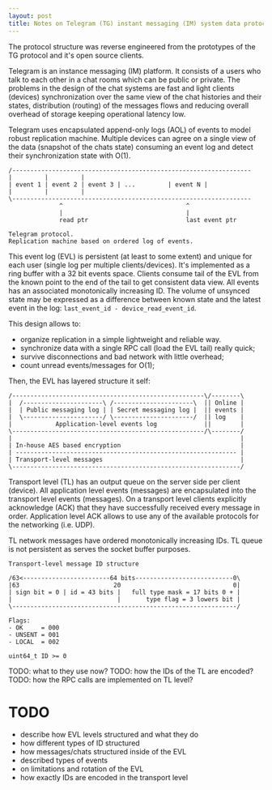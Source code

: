 ```yaml
---
layout: post
title: Notes on Telegram (TG) instant messaging (IM) system data protocol
---
```


The protocol structure was reverse engineered from the prototypes of the
TG protocol and it's open source clients.

Telegram is an instance messaging (IM) platform. It consists of a users
who talk to each other in a chat rooms which can be public or private.
The problems in the design of the chat systems are fast and light
clients (devices) synchronization over the same view of the chat histories
and their states, distribution (routing) of the messages flows and reducing
overall overhead of storage keeping operational latency low.

Telegram uses encapsulated append-only logs (AOL) of events to model
robust replication machine. Multiple devices can agree on a single view
of the data (snapshot of the chats state) consuming an event log and
detect their synchronization state with O(1).

```
/------------------------------------------------------------------
|         |         |
| event 1 | event 2 | event 3 | ...         | event N |
|         |         |
\------------------------------------------------------------------
              ^                                  ^
              |                                  |
              read ptr                           last event ptr

Telegram protocol.
Replication machine based on ordered log of events.
```

This event log (EVL) is persistent (at least to some extent) and unique
for each user (single log per multiple clients/devices). It's implemented
as a ring buffer with a 32 bit events space. Clients consume tail of
the EVL from the known point to the end of the tail to get consistent
data view. All events has an associated monotonically increasing ID.
The volume of unsynced state may be expressed as a difference between
known state and the latest event in the log:
`last_event_id - device_read_event_id`.

This design allows to:

- organize replication in a simple lightweight and reliable way.
- synchronize data with a single RPC call (load the EVL tail) really quick;
- survive disconnections and bad network with little overhead;
- count unread events/messages for O(1);

Then, the EVL has layered structure it self:

```
/-----------------------------------------------------\/--------\
|  /----------------------\ /----------------------\  || Online |
|  | Public messaging log | | Secret messaging log |  || events |
|  \----------------------/ \----------------------/  || log    |
|            Application-level events log             ||        |
\-----------------------------------------------------/\--------/
|                                                               |
| In-house AES based encryption                                 |
| ------------------------------------------------------------- |
| Transport-level messages                                      |
\---------------------------------------------------------------/
```

Transport level (TL) has an output queue on the server side
per client (device). All application level events (messages) are
encapsulated into the transport level events (messages). On a
transport level clients explicitly acknowledge (ACK) that they
have successfully received every message in order. Application level
ACK allows to use any of the available protocols for the networking
(i.e. UDP).

TL network messages have ordered monotonically increasing IDs.
TL queue is not persistent as serves the socket buffer purposes.

```
Transport-level message ID structure

/63<------------------------64 bits---------------------------0\
|63                          20                               0|
| sign bit = 0 | id = 43 bits |   full type mask = 17 bits 0 + |
|                             |       type flag = 3 lowers bit |
\--------------------------------------------------------------/

Flags:
- OK     = 000
- UNSENT = 001
- LOCAL  = 002

uint64_t ID >= 0
```

TODO: what to they use now?
TODO: how the IDs of the TL are encoded?
TODO: how the RPC calls are implemented on TL level?

TODO
===

- describe how EVL levels structured and what they do
- how different types of ID structured
- how messages/chats structured inside of the EVL
- described types of events
- on limitations and rotation of the EVL
- how exactly IDs are encoded in the transport level
